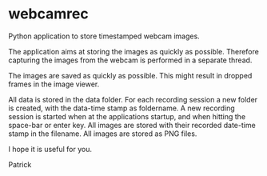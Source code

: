 # webcamrec
Python application to store timestamped webcam images.

The application aims at storing the images as quickly as possible. Therefore capturing the images from the webcam is performed in a separate thread.

The images are saved as quickly as possible. This might result in dropped frames in the image viewer.

All data is stored in the data folder.
For each recording session a new folder is created, with the data-time stamp as foldername.
A new recording session is started when at the applications startup, and when hitting the space-bar or enter key.
All images are stored with their recorded date-time stamp in the filename.
All images are stored as PNG files.

I hope it is useful for you.

Patrick